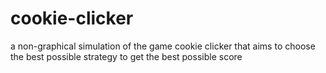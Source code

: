 # cookie-clicker
a non-graphical simulation of the game cookie clicker that aims to choose the best possible strategy to get the best possible score 
